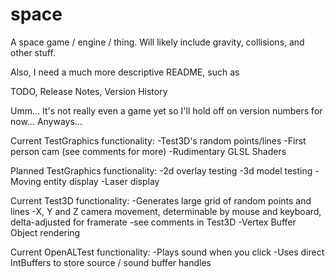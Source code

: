 space
=====

A space game / engine / thing. Will likely include gravity, collisions, and other stuff.

Also, I need a much more descriptive README, such as

TODO, Release Notes, Version History

Umm... It's not really even a game yet so I'll hold off on version numbers for now...
Anyways...

Current TestGraphics functionality:
-Test3D's random points/lines
-First person cam (see comments for more)
-Rudimentary GLSL Shaders

Planned TestGraphics functionality:
-2d overlay testing
-3d model testing
-Moving entity display
-Laser display

Current Test3D functionality:
-Generates large grid of random points and lines
-X, Y and Z camera movement, determinable by mouse and keyboard, delta-adjusted for framerate
  -see comments in Test3D
-Vertex Buffer Object rendering

Current OpenALTest functionality:
-Plays sound when you click
-Uses direct IntBuffers to store source / sound buffer handles
